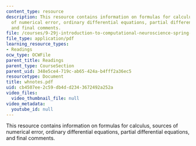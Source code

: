 ```yaml
---
content_type: resource
description: This resource contains information on formulas for calculus, sources
  of numerical error, ordinary differential equations, partial differential equations,
  and final comments.
file: /courses/9-29j-introduction-to-computational-neuroscience-spring-2004/cb4507ee2c59db4dd2343672492a252a_whnotes.pdf
file_type: application/pdf
learning_resource_types:
- Readings
ocw_type: OCWFile
parent_title: Readings
parent_type: CourseSection
parent_uid: 348e5ce4-719c-ab65-424a-b4fff2a36ec5
resourcetype: Document
title: whnotes.pdf
uid: cb4507ee-2c59-db4d-d234-3672492a252a
video_files:
  video_thumbnail_file: null
video_metadata:
  youtube_id: null
---
```

This resource contains information on formulas for calculus, sources of numerical error, ordinary differential equations, partial differential equations, and final comments.

